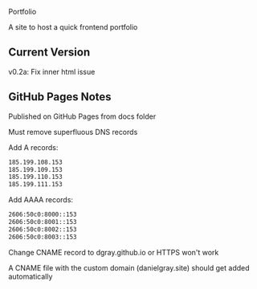 Portfolio

A site to host a quick frontend portfolio

## Current Version

v0.2a: Fix inner html issue

## GitHub Pages Notes

Published on GitHub Pages from docs folder

Must remove superfluous DNS records

Add A records:

```bash
185.199.108.153
185.199.109.153
185.199.110.153
185.199.111.153
```

Add AAAA records:

```bash
2606:50c0:8000::153
2606:50c0:8001::153
2606:50c0:8002::153
2606:50c0:8003::153
```

Change CNAME record to dgray.github.io or HTTPS won't work

A CNAME file with the custom domain (danielgray.site) should get added automatically